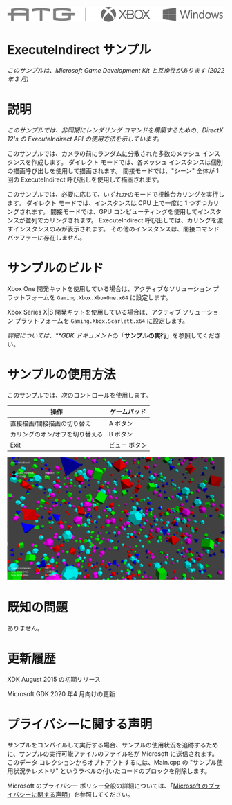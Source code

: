 ![](./media/image1.png)

# ExecuteIndirect サンプル

*このサンプルは、Microsoft Game Development Kit と互換性があります (2022 年 3 月)*

# 説明

*このサンプルでは、非同期にレンダリング コマンドを構築するための、DirectX 12's の ExecuteIndirect API の使用方法を示しています。*

このサンプルでは、カメラの前にランダムに分散された多数のメッシュ インスタンスを作成します。 ダイレクト モードでは、各メッシュ インスタンスは個別の描画呼び出しを使用して描画されます。 間接モードでは、"シーン" 全体が 1 回の ExecuteIndirect 呼び出しを使用して描画されます。

このサンプルでは、必要に応じて、いずれかのモードで視錐台カリングを実行します。 ダイレクト モードでは、インスタンスは CPU 上で一度に 1 つずつカリングされます。 間接モードでは、GPU コンピューティングを使用してインスタンスが並列でカリングされます。 ExecuteIndirect 呼び出しでは、カリングを渡すインスタンスのみが表示されます。 その他のインスタンスは、間接コマンド バッファーに存在しません。

# サンプルのビルド

Xbox One 開発キットを使用している場合は、アクティブなソリューション プラットフォームを `Gaming.Xbox.XboxOne.x64` に設定します。

Xbox Series X|S 開発キットを使用している場合は、アクティブ ソリューション プラットフォームを `Gaming.Xbox.Scarlett.x64` に設定します。

*詳細については、**GDK ドキュメント*の「__サンプルの実行__」を参照してください。

# サンプルの使用方法

このサンプルでは、次のコントロールを使用します。

| 操作 | ゲームパッド |
|---|---|
| 直接描画/間接描画の切り替え | A ボタン |
| カリングのオン/オフを切り替える | B ボタン |
| Exit | ビュー ボタン |

![](./media/image3.png)

# 既知の問題

ありません。

# 更新履歴

XDK August 2015 の初期リリース

Microsoft GDK 2020 年4 月向けの更新

# プライバシーに関する声明

サンプルをコンパイルして実行する場合、サンプルの使用状況を追跡するために、サンプルの実行可能ファイルのファイル名が Microsoft に送信されます。 このデータ コレクションからオプトアウトするには、Main.cpp の "サンプル使用状況テレメトリ" というラベルの付いたコードのブロックを削除します。

Microsoft のプライバシー ポリシー全般の詳細については、「[Microsoft のプライバシーに関する声明](https://privacy.microsoft.com/en-us/privacystatement/)」を参照してください。


